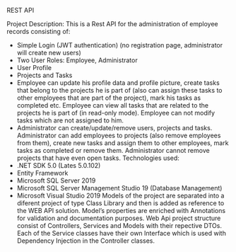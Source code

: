 REST API

Project Description:
This is a Rest API for the administration of employee records consisting of:
- Simple Login (JWT authentication) (no registration page, administrator will create new
users)
- Two User Roles: Employee, Administrator
- User Profile
- Projects and Tasks
- Employee can update his profile data and profile picture, create tasks that belong to the projects he is part of
(also can assign these tasks to other employees that are part of the project), mark his tasks as completed etc.
Employee can view all tasks that are related to the projects he is part of (in read-only mode). Employee can not
modify tasks which are not assigned to him.
- Administrator can create/update/remove users, projects and tasks. Administrator can add employees to
projects (also remove employees from them), create new tasks and assign them to other employees, mark tasks
as completed or remove them. Administrator cannot remove projects that have even open tasks.
Technologies used:
- .NET SDK 5.0 (Lates 5.0.102)
- Entity Framework
- Microsoft SQL Server 2019
- Microsoft SQL Server Management Studio 19 (Database Management)
- Microsoft Visual Studio 2019
Models of the project are separated into a diferent project of type Class Library and then is added as reference to
the WEB API solution. Model’s properties are enriched with Annotations for validation and documentation
purposes.
Web Api project structure consist of Controllers, Services and Models with their repective DTOs. Each of the Service classes have
their own Interface which is used with Dependency Injection in the Controller classes.
